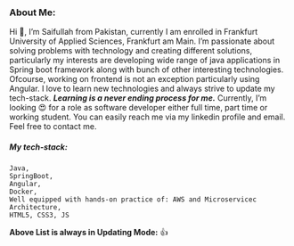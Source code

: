 ### About Me:

Hi 👋, I’m Saifullah from Pakistan, currently I am enrolled in Frankfurt University of Applied Sciences, Frankfurt am Main. I’m passionate about solving problems with technology and creating different solutions, particularly my interests are developing wide range of java applications in Spring boot framework along with bunch of other interesting technologies. Ofcourse, working on frontend is not an exception particularly using Angular. I love to learn new technologies and always strive to update my tech-stack. ***Learning is a never ending process for me.***
Currently, I’m looking 😍 for a role as software developer either full time, part time or working student. You can easily reach me via my linkedin profile and email. Feel free to contact me.
    
  ##### My tech-stack:
  ```
  Java,
  SpringBoot,
  Angular,
  Docker,
  Well equipped with hands-on practice of: AWS and Microservicec Architecture,
  HTML5, CSS3, JS
  ```
  **Above List is always in Updating Mode:** 👍
